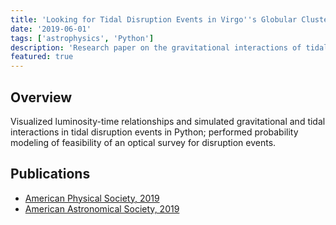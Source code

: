 ```yaml
---
title: 'Looking for Tidal Disruption Events in Virgo''s Globular Clusters'
date: '2019-06-01'
tags: ['astrophysics', 'Python']
description: 'Research paper on the gravitational interactions of tidal disruption events (TDEs) and their detection in optical surveys.'
featured: true
---
```


## Overview

Visualized luminosity-time relationships and simulated gravitational and tidal interactions in tidal disruption events in Python; performed probability modeling of feasibility of an optical survey for disruption events.

## Publications

- [American Physical Society, 2019](https://meetings.aps.org/Meeting/FWS19/Session/B01.5)
- [American Astronomical Society, 2019](https://ui.adsabs.harvard.edu/abs/2020AAS...23536904P/abstract)